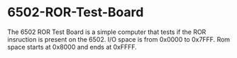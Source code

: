 # 6502-ROR-Test-Board

The 6502 ROR Test Board is a simple computer that tests if the ROR insruction is present on the 6502. I/O space is from 0x0000 to 0x7FFF. Rom space starts at 0x8000 and ends at 0xFFFF. 
